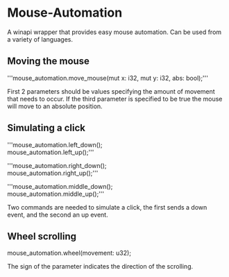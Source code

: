 # Mouse-Automation
A winapi wrapper that provides easy mouse automation. Can be used from a variety of languages.

## Moving the mouse
'''mouse_automation.move_mouse(mut x: i32, mut y: i32, abs: bool);'''

First 2 parameters should be values specifying the amount of movement that needs to occur. If the third parameter is specified to be true the mouse will move to an absolute position.

## Simulating a click
'''mouse_automation.left_down();  
mouse_automation.left_up();'''

'''mouse_automation.right_down();  
mouse_automation.right_up();'''

'''mouse_automation.middle_down();  
mouse_automation.middle_up();'''

Two commands are needed to simulate a click, the first sends a down event, and the second an up event. 

## Wheel scrolling
mouse_automation.wheel(movement: u32);

The sign of the parameter indicates the direction of the scrolling.
